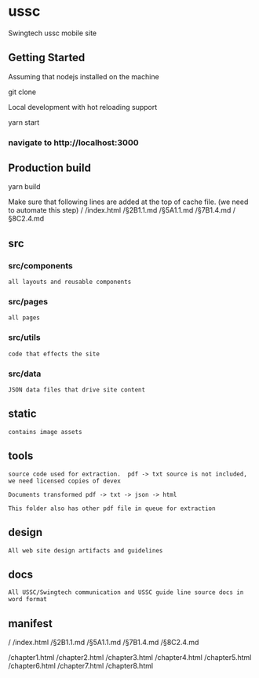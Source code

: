 # ussc
Swingtech ussc mobile site

## Getting Started

Assuming that nodejs installed on the machine

git clone 

Local development with hot reloading support

yarn start

### navigate to http://localhost:3000

## Production build

yarn build

Make sure that following lines are added at the top of cache file. (we need to automate this step)
/
/index.html
/§2B1.1.md
/§5A1.1.md
/§7B1.4.md
/§8C2.4.md



## src

### src/components

    all layouts and reusable components

### src/pages
    all pages

### src/utils
    code that effects the site


### src/data 

    JSON data files that drive site content

## static

    contains image assets

## tools

    source code used for extraction.  pdf -> txt source is not included, we need licensed copies of devex

    Documents transformed pdf -> txt -> json -> html

    This folder also has other pdf file in queue for extraction

## design

    All web site design artifacts and guidelines

## docs

    All USSC/Swingtech communication and USSC guide line source docs in word format


## manifest
/
/index.html
/§2B1.1.md
/§5A1.1.md
/§7B1.4.md
/§8C2.4.md

/chapter1.html
/chapter2.html
/chapter3.html
/chapter4.html
/chapter5.html
/chapter6.html
/chapter7.html
/chapter8.html

